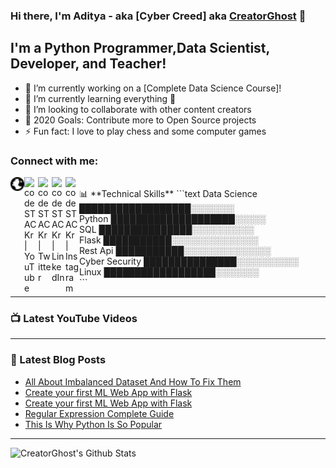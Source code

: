 ### Hi there, I'm Aditya - aka [Cyber Creed] aka [CreatorGhost][website] 👋

## I'm a Python Programmer,Data Scientist, Developer, and Teacher!
- 🔭 I’m currently working on a [Complete Data Science Course]!
- 🌱 I’m currently learning everything 🤣
- 👯 I’m looking to collaborate with other content creators
- 🥅 2020 Goals: Contribute more to Open Source projects
- ⚡ Fun fact: I love to play chess and some computer games

### Connect with me:

[<img align="left" alt="codeSTACKr.com" width="22px" src="https://raw.githubusercontent.com/iconic/open-iconic/master/svg/globe.svg" />][website]
[<img align="left" alt="codeSTACKr | YouTube" width="22px" src="https://cdn.jsdelivr.net/npm/simple-icons@v3/icons/youtube.svg" />][youtube]
[<img align="left" alt="codeSTACKr | Twitter" width="22px" src="https://cdn.jsdelivr.net/npm/simple-icons@v3/icons/twitter.svg" />][twitter]
[<img align="left" alt="codeSTACKr | LinkedIn" width="22px" src="https://cdn.jsdelivr.net/npm/simple-icons@v3/icons/linkedin.svg" />][linkedin]
[<img align="left" alt="codeSTACKr | Instagram" width="22px" src="https://cdn.jsdelivr.net/npm/simple-icons@v3/icons/instagram.svg" />][instagram]


<br />
📊 **Technical Skills**
<!--START_SECTION:waka-->
```text
Data Science    ██████████████████░░░░░░░  <br />
Python          ████████████████████░░░░░   <br />
SQL             ███████████████░░░░░░░░░░    <br />
Flask           ███████████░░░░░░░░░░░░░░    <br />
Rest Api        ███████████░░░░░░░░░░░░░░    <br />
Cyber Security  ███████████████░░░░░░░░░░ <br />
Linux           ██████████████████░░░░░░░ <br />    
```
<!--END_SECTION:waka-->
<br />

---

### 📺 Latest YouTube Videos
<!-- YOUTUBE:START -->

<!-- YOUTUBE:END -->

---

### 📕 Latest Blog Posts
<!-- BLOG-POST-LIST:START -->
- [All About Imbalanced Dataset And How To Fix Them](https://medium.com/analytics-vidhya/all-about-imbalanced-dataset-and-how-to-fix-them-a0565e0e9d2e?source=rss-71257e3bbfe------2)
- [Create your first ML Web App with Flask](https://medium.com/analytics-vidhya/create-your-first-ml-web-app-with-flask-ed0c4bb54312?source=rss-71257e3bbfe------2)
- [Create your first ML Web App with Flask](https://medium.com/@creatorghost/create-your-first-ml-web-app-with-flask-91600efb252d?source=rss-71257e3bbfe------2)
- [Regular Expression Complete Guide](https://medium.com/analytics-vidhya/regular-expression-complete-guide-9ebb35d7efc6?source=rss-71257e3bbfe------2)
- [This Is Why Python Is So Popular](https://medium.com/@creatorghost/this-is-why-python-is-so-popular-70e82eef2951?source=rss-71257e3bbfe------2)
<!-- BLOG-POST-LIST:END -->

---

<img align="left" alt="CreatorGhost's Github Stats" src="https://github-readme-stats.vercel.app/api?username=CreatorGhost&show_icons=true&hide_border=true" />

[website]: https://creatorghost.com/
[twitter]: https://twitter.com/AdityaP11685274
[youtube]: https://www.youtube.com/cybercreed
[instagram]: https://www.instagram.com/adityapratap0/
[linkedin]: https://www.linkedin.com/in/aditya-p-s/
[DataSciencePlaylist]: https://www.youtube.com/playlist?list=PL_fmjj92uLQUbtOrOCRu8sISG7Ses3LNF
[CompetitiveProgrammingPlaylist]: https://www.youtube.com/playlist?list=PL_fmjj92uLQW1T1iLeWRJfvC1dSMiGIUy
[PythonPlaylist]: https://www.youtube.com/playlist?list=PL_fmjj92uLQUCidMh8OOE0UeLlS1xZmWD
[CyberSecurityPlaylist]: https://www.youtube.com/playlist?list=PL_fmjj92uLQVZzapdvOwX5H9sDahaM06I
